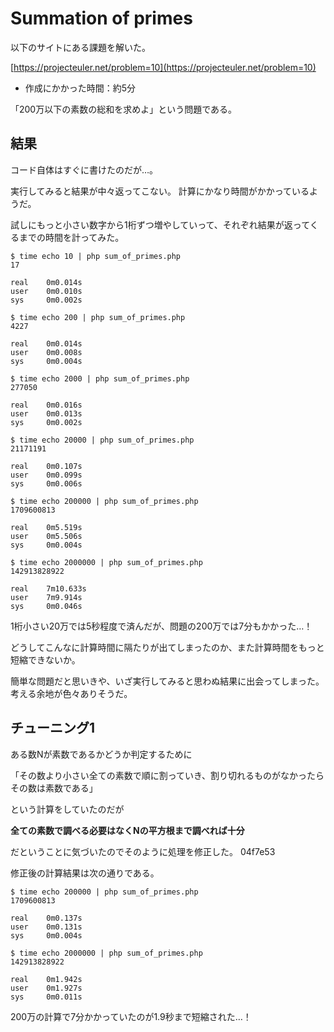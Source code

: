 # Summation of primes

以下のサイトにある課題を解いた。

[https://projecteuler.net/problem=10](https://projecteuler.net/problem=10)

- 作成にかかった時間：約5分

「200万以下の素数の総和を求めよ」という問題である。

## 結果

コード自体はすぐに書けたのだが…。

実行してみると結果が中々返ってこない。
計算にかなり時間がかかっているようだ。

試しにもっと小さい数字から1桁ずつ増やしていって、それぞれ結果が返ってくるまでの時間を計ってみた。

```
$ time echo 10 | php sum_of_primes.php
17

real    0m0.014s
user    0m0.010s
sys     0m0.002s

$ time echo 200 | php sum_of_primes.php
4227

real    0m0.014s
user    0m0.008s
sys     0m0.004s

$ time echo 2000 | php sum_of_primes.php
277050

real    0m0.016s
user    0m0.013s
sys     0m0.002s

$ time echo 20000 | php sum_of_primes.php
21171191

real    0m0.107s
user    0m0.099s
sys     0m0.006s

$ time echo 200000 | php sum_of_primes.php
1709600813

real    0m5.519s
user    0m5.506s
sys     0m0.004s

$ time echo 2000000 | php sum_of_primes.php
142913828922

real    7m10.633s
user    7m9.914s
sys     0m0.046s

```

1桁小さい20万では5秒程度で済んだが、問題の200万では7分もかかった…！

どうしてこんなに計算時間に隔たりが出てしまったのか、また計算時間をもっと短縮できないか。

簡単な問題だと思いきや、いざ実行してみると思わぬ結果に出会ってしまった。考える余地が色々ありそうだ。


## チューニング1

ある数Nが素数であるかどうか判定するために

「その数より小さい全ての素数で順に割っていき、割り切れるものがなかったらその数は素数である」

という計算をしていたのだが

**全ての素数で調べる必要はなくNの平方根まで調べれば十分**

だということに気づいたのでそのように処理を修正した。 04f7e53

修正後の計算結果は次の通りである。

```
$ time echo 200000 | php sum_of_primes.php
1709600813

real    0m0.137s
user    0m0.131s
sys     0m0.004s

$ time echo 2000000 | php sum_of_primes.php
142913828922

real    0m1.942s
user    0m1.927s
sys     0m0.011s

```

200万の計算で7分かかっていたのが1.9秒まで短縮された…！

